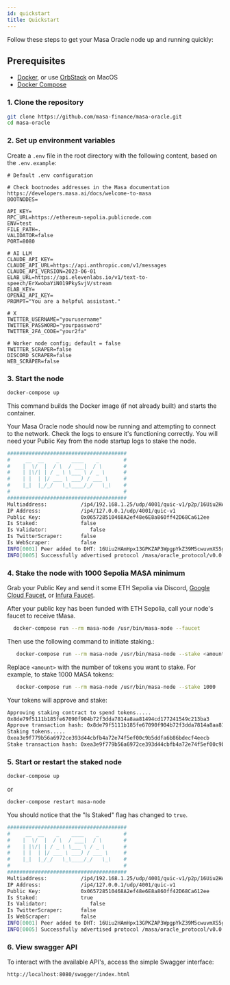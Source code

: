 ```yaml
---
id: quickstart
title: Quickstart
---
```


Follow these steps to get your Masa Oracle node up and running quickly:

## Prerequisites

- [Docker](https://docs.docker.com/), or use [OrbStack](https://orbstack.dev/) on MacOS
- [Docker Compose](https://docs.docker.com/compose/install/)

### 1. Clone the repository

```bash
git clone https://github.com/masa-finance/masa-oracle.git
cd masa-oracle
```

### 2. Set up environment variables

Create a `.env` file in the root directory with the following content, based on the `.env.example`:

```plaintext
# Default .env configuration

# Check bootnodes addresses in the Masa documentation https://developers.masa.ai/docs/welcome-to-masa
BOOTNODES=

API_KEY=
RPC_URL=https://ethereum-sepolia.publicnode.com
ENV=test
FILE_PATH=.
VALIDATOR=false
PORT=8080

# AI LLM
CLAUDE_API_KEY=
CLAUDE_API_URL=https://api.anthropic.com/v1/messages
CLAUDE_API_VERSION=2023-06-01
ELAB_URL=https://api.elevenlabs.io/v1/text-to-speech/ErXwobaYiN019PkySvjV/stream
ELAB_KEY=
OPENAI_API_KEY=
PROMPT="You are a helpful assistant."

# X
TWITTER_USERNAME="yourusername"
TWITTER_PASSWORD="yourpassword"
TWITTER_2FA_CODE="your2fa"

# Worker node config; default = false
TWITTER_SCRAPER=false
DISCORD_SCRAPER=false
WEB_SCRAPER=false
```

### 3. Start the node

```bash
docker-compose up
```

This command builds the Docker image (if not already built) and starts the container.

Your Masa Oracle node should now be running and attempting to connect to the network. Check the logs to ensure it's functioning correctly. You will need your Public Key from the node startup logs to stake the node.

```bash
#######################################
#     __  __    _    ____    _        #
#    |  \/  |  / \  / ___|  / \       #
#    | |\/| | / _ \ \___ \ / _ \      #
#    | |  | |/ ___ \ ___) / ___ \     #
#    |_|  |_/_/   \_\____/_/   \_\    #
#                                     #
#######################################
Multiaddress:           /ip4/192.168.1.25/udp/4001/quic-v1/p2p/16Uiu2HAm28dTN2WVWD2y2bjzwPdym59XASDfQsSktCtejtNR9Vox
IP Address:             /ip4/127.0.0.1/udp/4001/quic-v1
Public Key:             0x065728510468A2ef48e6E8a860ff42D68Ca612ee
Is Staked:              false
Is Validator:              false
Is TwitterScraper:      false
Is WebScraper:          false
INFO[0001] Peer added to DHT: 16Uiu2HAmHpx13GPKZAP3WpgpYkZ39M5cwuvmXS5gGvrsa5ofLNoq 
INFO[0005] Successfully advertised protocol /masa/oracle_protocol/v0.0.9-beta-dev
```

### 4. Stake the node with 1000 Sepolia MASA minimum

Grab your Public Key and send it some ETH Sepolia via Discord, [Google Cloud Faucet](https://cloud.google.com/application/web3/faucet/ethereum/sepolia), or [Infura Faucet](https://www.infura.io/faucet/sepolia).

After your public key has been funded with ETH Sepolia, call your node's faucet to receive tMasa.

```bash
  docker-compose run --rm masa-node /usr/bin/masa-node --faucet
```

Then use the following command to initiate staking.:

```bash
   docker-compose run --rm masa-node /usr/bin/masa-node --stake <amount>
```

   Replace `<amount>` with the number of tokens you want to stake. For example, to stake 1000 MASA tokens:
  
```bash
   docker-compose run --rm masa-node /usr/bin/masa-node --stake 1000
```

Your tokens will approve and stake:

```bash
Approving staking contract to spend tokens.....
0x8de79f5111b185fe67090f904b72f3dda7814a8aa81494cd177241549c213ba3
Approve transaction hash: 0x8de79f5111b185fe67090f904b72f3dda7814a8aa81494cd177241549c213ba3
Staking tokens.....
0xea3e9f779b56a6972ce393d44cbfb4a72e74f5ef00c9b5ddfa6b86bdecf4eecb
Stake transaction hash: 0xea3e9f779b56a6972ce393d44cbfb4a72e74f5ef00c9b5ddfa6b86bdecf4eecb
```

### 5. Start or restart the staked node

```bash
docker-compose up
```

or

```bash
docker-compose restart masa-node
```

You should notice that the "Is Staked" flag has changed to `true`.

```bash
#######################################
#     __  __    _    ____    _        #
#    |  \/  |  / \  / ___|  / \       #
#    | |\/| | / _ \ \___ \ / _ \      #
#    | |  | |/ ___ \ ___) / ___ \     #
#    |_|  |_/_/   \_\____/_/   \_\    #
#                                     #
#######################################
Multiaddress:           /ip4/192.168.1.25/udp/4001/quic-v1/p2p/16Uiu2HAm28dTN2WVWD2y2bjzwPdym59XASDfQsSktCtejtNR9Vox
IP Address:             /ip4/127.0.0.1/udp/4001/quic-v1
Public Key:             0x065728510468A2ef48e6E8a860ff42D68Ca612ee
Is Staked:              true
Is Validator:              false
Is TwitterScraper:      false
Is WebScraper:          false
INFO[0001] Peer added to DHT: 16Uiu2HAmHpx13GPKZAP3WpgpYkZ39M5cwuvmXS5gGvrsa5ofLNoq 
INFO[0005] Successfully advertised protocol /masa/oracle_protocol/v0.0.9-beta-dev
```

### 6. View swagger API

To interact with the available API's, access the simple Swagger interface:

```bash
http://localhost:8080/swagger/index.html
```
